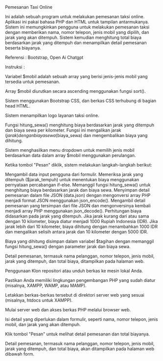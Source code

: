 Pemesanan Taxi Online


Ini adalah sebuah program untuk melakukan pemesanan taksi online. Aplikasi ini pakai bahasa PHP dan HTML untuk tampilan antarmukanya.
Sistem ini memungkinkan pengguna untuk melakukan pemesanan taksi dengan memberikan nama, nomor telepon, jenis mobil yang dipilih, dan jarak yang akan ditempuh. Sistem kemudian menghitung total biaya berdasarkan jarak yang ditempuh dan menampilkan detail pemesanan beserta biayanya.

Referensi : Bootstrap, Open Ai Chatgpt

Instruksi :

Variabel $mobil adalah sebuah array yang berisi jenis-jenis mobil yang tersedia untuk pemesanan.

Array $mobil diurutkan secara ascending menggunakan fungsi sort().

Sistem menggunakan Bootstrap CSS, dan berkas CSS terhubung di bagian head HTML.

Sistem menampilkan logo layanan taksi online.

Fungsi hitung_sewa() menghitung biaya berdasarkan jarak yang ditempuh dan biaya sewa per kilometer. Fungsi ini mengalikan jarak ($jarak) dengan biaya sewa ($biaya_sewa) dan mengembalikan biaya yang dihitung.

Sistem menghasilkan menu dropdown untuk memilih jenis mobil berdasarkan data dalam array $mobil menggunakan perulangan.

Ketika tombol "Pesan" diklik, sistem melakukan langkah-langkah berikut:

Mengambil data input pengguna dari formulir.
Memeriksa jarak yang ditempuh ($jarak_tempuh) untuk menentukan biaya menggunakan pernyataan percabangan if-else.
Memanggil fungsi hitung_sewa() untuk menghitung biaya berdasarkan jarak dan biaya sewa.
Menyimpan detail pemesanan dalam file JSON (data.json) dengan mengonversi array PHP menjadi format JSON menggunakan json_encode().
Mengambil detail pemesanan yang tersimpan dari file JSON dan mengonversinya kembali menjadi array PHP menggunakan json_decode().
Perhitungan biaya didasarkan pada jarak yang ditempuh. Jika jarak kurang dari atau sama dengan 10 kilometer, biaya diatur menjadi 1000 Rupiah Indonesia (IDR). Jika jarak lebih dari 10 kilometer, biaya dihitung dengan menambahkan 1000 IDR dan mengalikan selisih antara jarak dan 10 kilometer dengan 5000 IDR.

Biaya yang dihitung disimpan dalam variabel $tagihan dengan memanggil fungsi hitung_sewa() dengan parameter jarak dan biaya sewa.

Detail pemesanan, termasuk nama pelanggan, nomor telepon, jenis mobil, jarak yang ditempuh, dan total biaya, ditampilkan pada halaman web.

Penggunaan
Klon repositori atau unduh berkas ke mesin lokal Anda.

Pastikan Anda memiliki lingkungan pengembangan PHP yang sudah diatur (misalnya, XAMPP, WAMP, atau MAMP).

Letakkan berkas-berkas tersebut di direktori server web yang sesuai (misalnya, htdocs untuk XAMPP).

Mulai server web dan akses berkas PHP melalui browser web.

Isi detail yang diperlukan dalam formulir, seperti nama, nomor telepon, jenis mobil, dan jarak yang akan ditempuh.

Klik tombol "Pesan" untuk melihat detail pemesanan dan total biayanya.

Detail pemesanan, termasuk nama pelanggan, nomor telepon, jenis mobil, jarak yang ditempuh, dan total biaya, akan ditampilkan pada halaman web dibawah form.